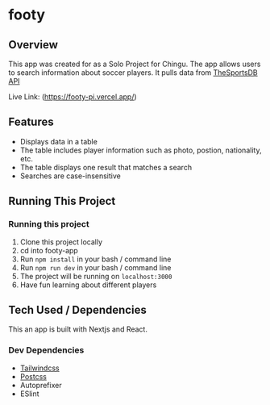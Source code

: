 # footy
## Overview

This app was created for as a Solo Project for Chingu. The app allows users to search information about soccer players. It pulls data from [TheSportsDB API ](https://www.thesportsdb.com/)

Live Link: (https://footy-pi.vercel.app/)

## Features

* Displays data in a table
* The table includes player information such as photo, postion, nationality, etc.
* The table displays one result that matches a search
* Searches are case-insensitive

## Running This Project
### Running this project 

1. Clone this project locally
2. cd into footy-app
3. Run ```npm install``` in your bash / command line
4. Run ```npm run dev``` in your bash / command line
5. The project will be running on ```localhost:3000```
5. Have fun learning about different players

## Tech Used / Dependencies

This an app is built with Nextjs and React.

### Dev Dependencies

* [Tailwindcss](https://tailwindcss.com/)
* [Postcss](https://postcss.org/)
* Autoprefixer
* ESlint